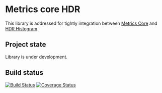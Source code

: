 # Metrics core HDR
This library is addressed for tightly integration between [Metrics Core](https://dropwizard.github.io/metrics/3.1.0/manual/core/) and [HDR Histogram](https://github.com/HdrHistogram/HdrHistogram).

## Project state
Library is under development.

## Build status
[![Build Status](https://travis-ci.org/vladimir-bukhtoyarov/metrics-core-hdr.svg?branch=master)](https://travis-ci.org/vladimir-bukhtoyarov/metrics-core-hdr)
[![Coverage Status](https://coveralls.io/repos/github/vladimir-bukhtoyarov/metrics-core-hdr/badge.svg?branch=master)](https://coveralls.io/github/vladimir-bukhtoyarov/metrics-core-hdr?branch=master)
